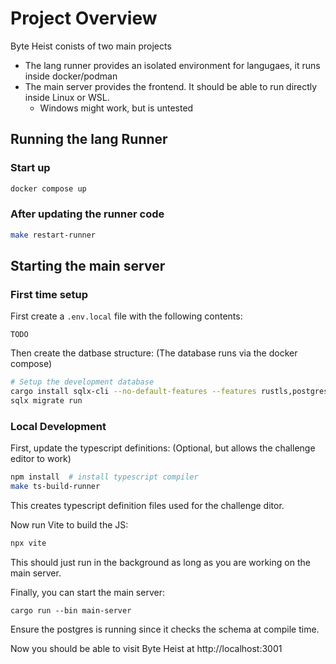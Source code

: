 # Project Overview

Byte Heist conists of two main projects

* The lang runner provides an isolated environment for langugaes, it runs inside docker/podman
* The main server provides the frontend. It should be able to run directly inside Linux or WSL.
    * Windows might work, but is untested

## Running the lang Runner

###  Start up
```bash
docker compose up
```

### After updating the runner code

```bash
make restart-runner
```

## Starting the main server

### First time setup

First create a `.env.local` file with the following contents:
```
TODO
```

Then create the datbase structure: (The database runs via the docker compose)
```bash
# Setup the development database
cargo install sqlx-cli --no-default-features --features rustls,postgres
sqlx migrate run
```

### Local Development

First, update the typescript definitions: (Optional, but allows the challenge editor to work)
```bash
npm install  # install typescript compiler
make ts-build-runner
```
This creates typescript definition files used for the challenge ditor.

Now run Vite to build the JS:
```bash
npx vite
```
This should just run in the background as long as you are working on the main server.

Finally, you can start the main server:
```
cargo run --bin main-server
```
Ensure the postgres is running since it checks the schema at compile time.

Now you should be able to visit Byte Heist at http://localhost:3001
